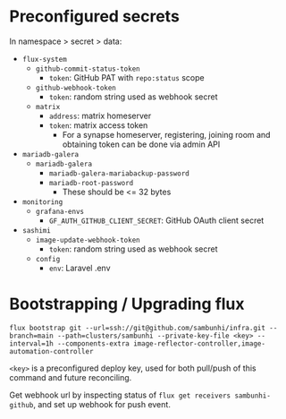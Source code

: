 # Preconfigured secrets

In namespace > secret > data:

* `flux-system`
	* `github-commit-status-token`
		* `token`: GitHub PAT with `repo:status` scope
	* `github-webhook-token`
		* `token`: random string used as webhook secret
	* `matrix`
		* `address`: matrix homeserver
		* `token`: matrix access token
			* For a synapse homeserver, registering, joining room and obtaining token can be done via admin API
* `mariadb-galera`
	* `mariadb-galera`
		* `mariadb-galera-mariabackup-password`
		* `mariadb-root-password`
			* These should be <= 32 bytes
* `monitoring`
	* `grafana-envs`
		* `GF_AUTH_GITHUB_CLIENT_SECRET`: GitHub OAuth client secret
* `sashimi`
	* `image-update-webhook-token`
		* `token`: random string used as webhook secret
	* `config`
		* `env`: Laravel .env

# Bootstrapping / Upgrading flux

```
flux bootstrap git --url=ssh://git@github.com/sambunhi/infra.git --branch=main --path=clusters/sambunhi --private-key-file <key> --interval=1h --components-extra image-reflector-controller,image-automation-controller
```

`<key>` is a preconfigured deploy key, used for both pull/push of this command and future reconciling.

Get webhook url by inspecting status of `flux get receivers sambunhi-github`, and set up webhook for push event.
